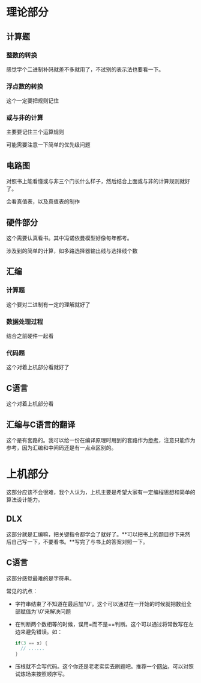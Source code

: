 ﻿# 理论部分

## 计算题

### 整数的转换

感觉学个二进制补码就差不多就用了，不过别的表示法也要看一下。

### 浮点数的转换

这个一定要把规则记住

### 或与非的计算

主要要记住三个运算规则

可能需要注意一下简单的优先级问题

## 电路图

对照书上能看懂或与非三个门长什么样子，然后结合上面或与非的计算规则就好了。

会看真值表，以及真值表的制作

## 硬件部分

这个需要认真看书。其中冯诺依曼模型好像每年都考。

涉及到的简单的计算，如多路选择器输出线与选择线个数

## 汇编

### 计算题

这个要对二进制有一定的理解就好了

### 数据处理过程

结合之前硬件一起看

### 代码题

这个对着上机部分看就好了

## C语言

这个对着上机部分看

## 汇编与C语言的翻译

这个是有套路的。我可以给一份在编译原理时用到的套路作为[参考](http://blog.csdn.net/qq_33230935/article/details/78640650#t6)，注意只能作为参考，因为汇编和中间码还是有一点点区别的。

# 上机部分

这部分应该不会很难，我个人认为，上机主要是希望大家有一定编程思想和简单的算法设计能力。

## DLX

这部分就是汇编嘛，把关键指令都学会了就好了。**可以把书上的题目抄下来然后自己写一下，不要看书。**写完了与书上的答案对照一下。

## C语言

这部分感觉最难的是字符串。

常见的坑点：

- 字符串结束了不知道在最后加'\0'。这个可以通过在一开始的时候就把数组全部赋值为'\0'来解决问题

- 在判断两个数相等的时候，误用=而不是==判断。这个可以通过将常数写在左边来避免错误。如：

  ```c
  if(3 == x) {
    // ......
  }
  ```

- 压根就不会写代码。这个你还是老老实实去刷题吧。推荐一个[网站](https://www.luogu.org/)，可以对照试炼场来按照顺序写。